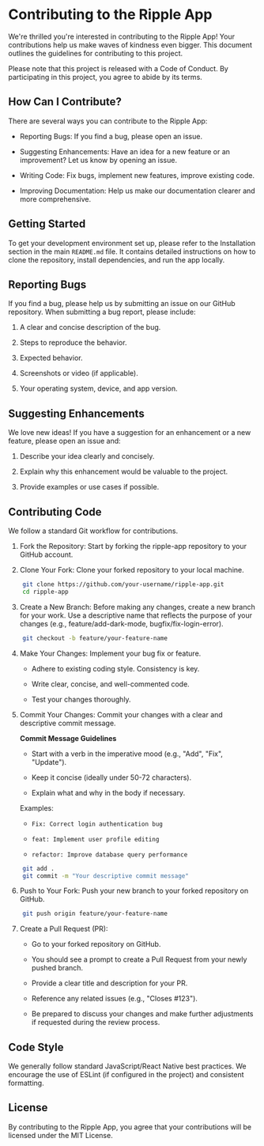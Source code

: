 # Contributing to the Ripple App

We're thrilled you're interested in contributing to the Ripple App! Your contributions help us make waves of kindness even bigger. This document outlines the guidelines for contributing to this project.

Please note that this project is released with a Code of Conduct. By participating in this project, you agree to abide by its terms.

## How Can I Contribute?

There are several ways you can contribute to the Ripple App:

- Reporting Bugs: If you find a bug, please open an issue.

- Suggesting Enhancements: Have an idea for a new feature or an improvement? Let us know by opening an issue.

- Writing Code: Fix bugs, implement new features, improve existing code.

- Improving Documentation: Help us make our documentation clearer and more comprehensive.

## Getting Started

To get your development environment set up, please refer to the Installation section in the main `README.md` file. It contains detailed instructions on how to clone the repository, install dependencies, and run the app locally.

## Reporting Bugs

If you find a bug, please help us by submitting an issue on our GitHub repository. When submitting a bug report, please include:

1. A clear and concise description of the bug.

2. Steps to reproduce the behavior.

3. Expected behavior.

4. Screenshots or video (if applicable).

5. Your operating system, device, and app version.

## Suggesting Enhancements

We love new ideas! If you have a suggestion for an enhancement or a new feature, please open an issue and:

1. Describe your idea clearly and concisely.

2. Explain why this enhancement would be valuable to the project.

3. Provide examples or use cases if possible.

## Contributing Code

We follow a standard Git workflow for contributions.

1. Fork the Repository: Start by forking the ripple-app repository to your GitHub account.

2. Clone Your Fork: Clone your forked repository to your local machine.
```bash
    git clone https://github.com/your-username/ripple-app.git
    cd ripple-app
```
3. Create a New Branch: Before making any changes, create a new branch for your work. Use a descriptive name that reflects the purpose of your changes (e.g., feature/add-dark-mode, bugfix/fix-login-error).
```bash
    git checkout -b feature/your-feature-name
```
4. Make Your Changes: Implement your bug fix or feature.

    - Adhere to existing coding style. Consistency is key.

    - Write clear, concise, and well-commented code.

    - Test your changes thoroughly.

5. Commit Your Changes: Commit your changes with a clear and descriptive commit message.
    
    **Commit Message Guidelines**

    - Start with a verb in the imperative mood (e.g., "Add", "Fix", "Update").

    - Keep it concise (ideally under 50-72 characters).

    - Explain what and why in the body if necessary.

    Examples:

    - `Fix: Correct login authentication bug`

    - `feat: Implement user profile editing`

    - `refactor: Improve database query performance`

```bash
    git add .
    git commit -m "Your descriptive commit message"
```

6. Push to Your Fork: Push your new branch to your forked repository on GitHub.
```bash
    git push origin feature/your-feature-name
```
7. Create a Pull Request (PR):

    - Go to your forked repository on GitHub.

    - You should see a prompt to create a Pull Request from your newly pushed branch.

    - Provide a clear title and description for your PR.

    - Reference any related issues (e.g., "Closes #123").

    - Be prepared to discuss your changes and make further adjustments if requested during the review process.

## Code Style

We generally follow standard JavaScript/React Native best practices. We encourage the use of ESLint (if configured in the project) and consistent formatting.

## License

By contributing to the Ripple App, you agree that your contributions will be licensed under the MIT License.